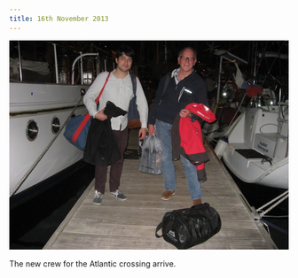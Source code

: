 ```yaml
---
title: 16th November 2013
---
```

<img class="medium-img" src="/img/atlantic_crew.jpg" />

The new crew for the Atlantic crossing arrive.

